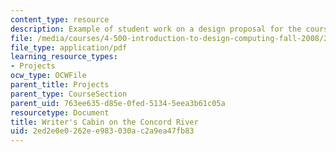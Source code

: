 ```yaml
---
content_type: resource
description: Example of student work on a design proposal for the course project.
file: /media/courses/4-500-introduction-to-design-computing-fall-2008/2ed2e0e0262ee983030ac2a9ea47fb83_assn1_5.pdf
file_type: application/pdf
learning_resource_types:
- Projects
ocw_type: OCWFile
parent_title: Projects
parent_type: CourseSection
parent_uid: 763ee635-d85e-0fed-5134-5eea3b61c05a
resourcetype: Document
title: Writer's Cabin on the Concord River
uid: 2ed2e0e0-262e-e983-030a-c2a9ea47fb83
---
```

